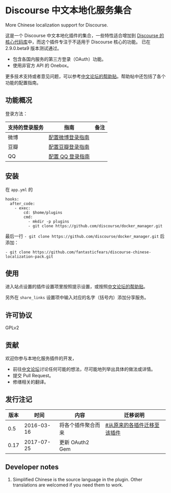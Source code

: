 

Discourse 中文本地化服务集合
===================

More Chinese localization support for Discourse.

这是一个 Discourse 中文本地化插件的集合，一些特性适合增加到 [Discourse 的核心代码库][dsg]中，而这个插件专注于不适用于 Discourse 核心的功能。
已在 2.9.0.beta9 版本测试通过。

- 包含各国内服务的第三方登录（OAuth）功能。
- 使用非官方 API 的 Onebox。

更多技术支持或者意见问题，可以参考[中文论坛的帮助贴][dsch]。帮助帖中还包括了各个功能的配置指南。

## 功能概况

登录方法：

| 支持的登录服务 | 指南 | 备注 |
| --- | ---- | ----- |
| 微博 | [配置微博登录指南][loginweibo] | |
| 豆瓣 | [配置豆瓣登录指南][logindouban] |
| QQ | [配置 QQ 登录指南][loginqq] |

## 安装

在 `app.yml` 的

    hooks:
      after_code:
        - exec:
            cd: $home/plugins
            cmd:
              - mkdir -p plugins
              - git clone https://github.com/discourse/docker_manager.git

最后一行 `- git clone https://github.com/discourse/docker_manager.git` 后添加：

    - git clone https://github.com/fantasticfears/discourse-chinese-localization-pack.git

## 使用

进入站点设置的插件设置项里按照提示设置，或按照[中文论坛的帮助贴][dsch]。

另外在 `share_links` 设置项中输入对应的名字（括号内）添加分享服务。

## 许可协议

GPLv2

## 贡献

欢迎你参与本地化服务插件的开发，

- 前往[中文论坛][discn]讨论任何可能的想法，尽可能地列举出具体的做法或详情。
- 提交 Pull Request。
- 修缮相关的翻译。

## 发行注记

| 版本 |     时间    |       内容       |             迁移说明             |
| --- | ---------- | --------------- | ------------------------------ |
| 0.5 | 2016-03-16 | 将各个插件聚合而来 | [#从原来的各插件迁移至该插件](#从原来的各插件迁移至该插件) |
| 0.17 | 2017-07-25 | 更新 OAuth2 Gem | |

## Developer notes

1. Simplified Chinese is the source language in the plugin. Other translations are welcomed if you need them to work.

[discn]: https://meta.discoursecn.org/
[dsg]: https://github.com/discourse/discourse
[dsch]: https://meta.discoursecn.org/t/Discourse-%E4%B8%AD%E6%96%87%E6%9C%AC%E5%9C%B0%E5%8C%96%E6%9C%8D%E5%8A%A1%E9%9B%86%E5%90%88/1012

[logindouban]: https://meta.discoursecn.org/t/%E9%85%8D%E7%BD%AE%E7%94%A8%E8%B1%86%E7%93%A3%E8%B4%A6%E5%8F%B7%E7%99%BB%E5%BD%95-Discourse/1020
[loginqq]: https://meta.discoursecn.org/t/%E9%85%8D%E7%BD%AE%E7%94%A8-QQ-%E8%B4%A6%E5%8F%B7%E7%99%BB%E5%BD%95-Discourse/1022
[loginweibo]: https://meta.discoursecn.org/t/%E9%85%8D%E7%BD%AE%E7%94%A8%E5%BE%AE%E5%8D%9A%E8%B4%A6%E5%8F%B7%E7%99%BB%E5%BD%95-Discourse/1024
[loginwechat]: https://meta.discoursecn.org/t/%E9%85%8D%E7%BD%AE%E7%94%A8%E5%BE%AE%E4%BF%A1%E8%B4%A6%E5%8F%B7%EF%BC%88%E5%BE%AE%E4%BF%A1%E5%BC%80%E6%94%BE%E5%B9%B3%E5%8F%B0%EF%BC%89%E7%99%BB%E5%BD%95-Discourse/1025
